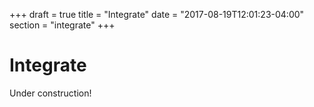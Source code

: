 +++
draft = true
title = "Integrate"
date = "2017-08-19T12:01:23-04:00"
section = "integrate"
+++

# Integrate

Under construction!

